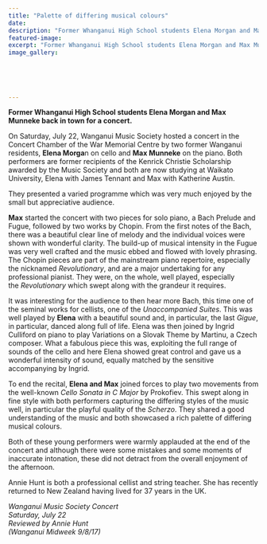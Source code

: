 ```yaml
---
title: "Palette of differing musical colours"
date: 
description: "Former Whanganui High School students Elena Morgan and Max Munneke back in town for a concert..."
featured-image: 
excerpt: "Former Whanganui High School students Elena Morgan and Max Munneke back in town for a concert."
image_gallery:
	
	
	
	
	
---
```


<p class="element element-paragraph"><strong>Former Whanganui High School students&nbsp;Elena Morgan and&nbsp;Max Munneke back in town for a concert.</strong></p>
<p class="element element-paragraph">On Saturday, July 22, Wanganui Music Society hosted a concert in the Concert Chamber of the War Memorial Centre by two former Wanganui residents, <strong>Elena Morga</strong>n on cello and <strong>Max Munneke</strong> on the piano. Both performers are former recipients of the Kenrick Christie Scholarship awarded by the Music Society and both are now studying at Waikato University, Elena with James Tennant and Max with Katherine Austin.</p>
<p class="element element-paragraph">They presented a varied programme which was very much enjoyed by the small but appreciative audience.</p>
<p class="element element-paragraph"><span><strong>Max</strong> started the concert with two pieces for solo piano, a Bach Prelude and Fugue, followed by two works by Chopin. From the first notes of the Bach, there was a beautiful clear line of melody and the individual voices were shown with wonderful clarity. The build-up of musical intensity in the Fugue was very well crafted and the music ebbed and flowed with lovely phrasing. The Chopin pieces are part of the mainstream piano repertoire, especially the nicknamed&nbsp;</span><em>Revolutionary</em><span>, and are a major undertaking for any professional pianist. They were, on the whole, well played, especially the&nbsp;</span><em>Revolutionary</em><span>&nbsp;which swept along with the grandeur it requires.</span></p>
<p class="element element-paragraph">It was interesting for the audience to then hear more Bach, this time one of the seminal works for cellists, one of the&nbsp;<em>Unaccompanied Suites</em>. This was well played by <strong>Elena</strong> with a beautiful sound and, in particular, the last&nbsp;<em>Gigue</em>, in particular, danced along full of life. Elena was then joined by Ingrid Culliford on piano to play Variations on a Slovak Theme by Martinu, a Czech composer. What a fabulous piece this was, exploiting the full range of sounds of the cello and here Elena showed great control and gave us a wonderful intensity of sound, equally matched by the sensitive accompanying by Ingrid.</p>
<p class="element element-paragraph">To end the recital, <strong>Elena and Max</strong> joined forces to play two movements from the well-known&nbsp;<em>Cello Sonata in C Major</em>&nbsp;by Prokofiev. This swept along in fine style with both performers capturing the differing styles of the music well, in particular the playful quality of the&nbsp;<em>Scherzo</em>. They shared a good understanding of the music and both showcased a rich palette of differing musical colours.</p>
<p class="element element-paragraph">Both of these young performers were warmly applauded at the end of the concert and although there were some mistakes and some moments of inaccurate intonation, these did not detract from the overall enjoyment of the afternoon.</p>
<p class="element element-paragraph">Annie Hunt is both a professional cellist and string teacher. She has recently returned to New Zealand having lived for 37 years in the UK.</p>
<p class="element element-paragraph"><em>Wanganui Music Society Concert<br />Saturday, July 22<br />Reviewed by Annie Hunt<br />(Wanganui Midweek 9/8/17)</em></p>

